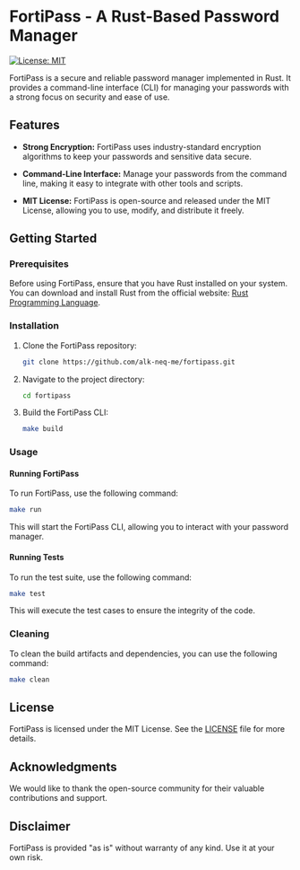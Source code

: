 # FortiPass - A Rust-Based Password Manager

[![License: MIT](https://img.shields.io/badge/License-MIT-yellow.svg)](https://opensource.org/licenses/MIT)

FortiPass is a secure and reliable password manager implemented in Rust. It provides a command-line interface (CLI) for managing your passwords with a strong focus on security and ease of use.

## Features

- **Strong Encryption:** FortiPass uses industry-standard encryption algorithms to keep your passwords and sensitive data secure.

- **Command-Line Interface:** Manage your passwords from the command line, making it easy to integrate with other tools and scripts.

- **MIT License:** FortiPass is open-source and released under the MIT License, allowing you to use, modify, and distribute it freely.

## Getting Started

### Prerequisites

Before using FortiPass, ensure that you have Rust installed on your system. You can download and install Rust from the official website: [Rust Programming Language](https://www.rust-lang.org/).

### Installation

1. Clone the FortiPass repository:

   ```bash
   git clone https://github.com/alk-neq-me/fortipass.git
   ```

2. Navigate to the project directory:

   ```bash
   cd fortipass
   ```

3. Build the FortiPass CLI:

   ```bash
   make build
   ```

### Usage

#### Running FortiPass

To run FortiPass, use the following command:

```bash
make run
```

This will start the FortiPass CLI, allowing you to interact with your password manager.

#### Running Tests

To run the test suite, use the following command:

```bash
make test
```

This will execute the test cases to ensure the integrity of the code.

### Cleaning

To clean the build artifacts and dependencies, you can use the following command:

```bash
make clean
```

## License

FortiPass is licensed under the MIT License. See the [LICENSE](LICENSE) file for more details.

## Acknowledgments

We would like to thank the open-source community for their valuable contributions and support.

## Disclaimer

FortiPass is provided "as is" without warranty of any kind. Use it at your own risk.
